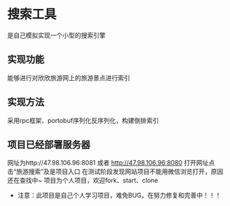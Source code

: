 # 搜索工具
是自己模拟实现一个小型的搜索引擎
## 实现功能
能够进行对欣欣旅游网上的旅游景点进行索引
## 实现方法
采用rpc框架、portobuf序列化反序列化，构建倒排索引
## 项目已经部署服务器
网址为http://47.98.106.96:8081  或者 http://47.98.106.96:8080
    打开网址点击“旅游搜索”及是项目入口
    在测试阶段发现网站项目不能用微信浏览打开，原因还在查找中~
    项目为个人项目，欢迎fork、start、clone 
- 注意：此项目是自己个人学习项目，难免BUG，在努力修复和完善中！！！
